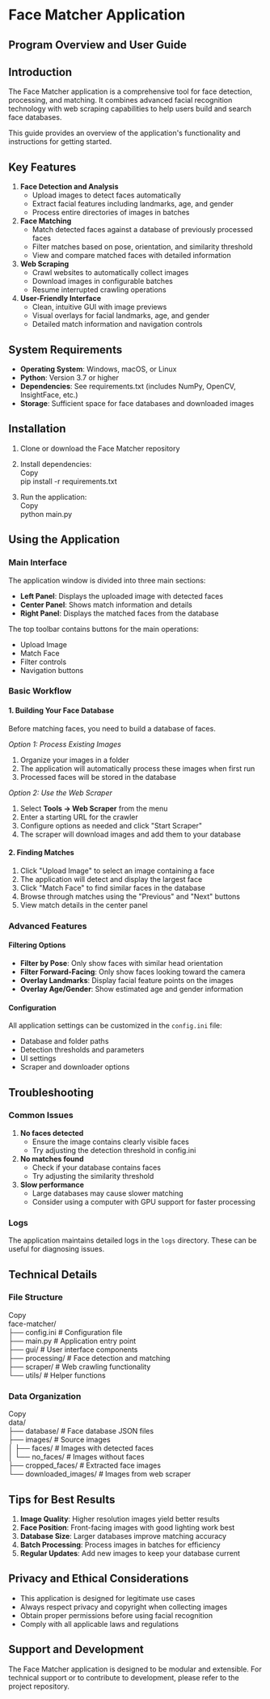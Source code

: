 # **Face Matcher Application**

## **Program Overview and User Guide**

## **Introduction**

The Face Matcher application is a comprehensive tool for face detection, processing, and matching. It combines advanced facial recognition technology with web scraping capabilities to help users build and search face databases.

This guide provides an overview of the application's functionality and instructions for getting started.

## **Key Features**

1. **Face Detection and Analysis**  
   * Upload images to detect faces automatically  
   * Extract facial features including landmarks, age, and gender  
   * Process entire directories of images in batches  
2. **Face Matching**  
   * Match detected faces against a database of previously processed faces  
   * Filter matches based on pose, orientation, and similarity threshold  
   * View and compare matched faces with detailed information  
3. **Web Scraping**  
   * Crawl websites to automatically collect images  
   * Download images in configurable batches  
   * Resume interrupted crawling operations  
4. **User-Friendly Interface**  
   * Clean, intuitive GUI with image previews  
   * Visual overlays for facial landmarks, age, and gender  
   * Detailed match information and navigation controls

## **System Requirements**

* **Operating System**: Windows, macOS, or Linux  
* **Python**: Version 3.7 or higher  
* **Dependencies**: See requirements.txt (includes NumPy, OpenCV, InsightFace, etc.)  
* **Storage**: Sufficient space for face databases and downloaded images

## **Installation**

1. Clone or download the Face Matcher repository  
2. Install dependencies:  
    Copy  
   pip install \-r requirements.txt

3. Run the application:  
    Copy  
   python main.py

## **Using the Application**

### **Main Interface**

The application window is divided into three main sections:

* **Left Panel**: Displays the uploaded image with detected faces  
* **Center Panel**: Shows match information and details  
* **Right Panel**: Displays the matched faces from the database

The top toolbar contains buttons for the main operations:

* Upload Image  
* Match Face  
* Filter controls  
* Navigation buttons

### **Basic Workflow**

#### **1\. Building Your Face Database**

Before matching faces, you need to build a database of faces.

*Option 1: Process Existing Images*

1. Organize your images in a folder  
2. The application will automatically process these images when first run  
3. Processed faces will be stored in the database

*Option 2: Use the Web Scraper*

1. Select **Tools → Web Scraper** from the menu  
2. Enter a starting URL for the crawler  
3. Configure options as needed and click "Start Scraper"  
4. The scraper will download images and add them to your database

#### **2\. Finding Matches**

1. Click "Upload Image" to select an image containing a face  
2. The application will detect and display the largest face  
3. Click "Match Face" to find similar faces in the database  
4. Browse through matches using the "Previous" and "Next" buttons  
5. View match details in the center panel

### **Advanced Features**

#### **Filtering Options**

* **Filter by Pose**: Only show faces with similar head orientation  
* **Filter Forward-Facing**: Only show faces looking toward the camera  
* **Overlay Landmarks**: Display facial feature points on the images  
* **Overlay Age/Gender**: Show estimated age and gender information

#### **Configuration**

All application settings can be customized in the `config.ini` file:

* Database and folder paths  
* Detection thresholds and parameters  
* UI settings  
* Scraper and downloader options

## **Troubleshooting**

### **Common Issues**

1. **No faces detected**  
   * Ensure the image contains clearly visible faces  
   * Try adjusting the detection threshold in config.ini  
2. **No matches found**  
   * Check if your database contains faces  
   * Try adjusting the similarity threshold  
3. **Slow performance**  
   * Large databases may cause slower matching  
   * Consider using a computer with GPU support for faster processing

### **Logs**

The application maintains detailed logs in the `logs` directory. These can be useful for diagnosing issues.

## **Technical Details**

### **File Structure**

Copy  
face-matcher/  
├── config.ini                 \# Configuration file  
├── main.py                    \# Application entry point  
├── gui/                       \# User interface components  
├── processing/                \# Face detection and matching  
├── scraper/                   \# Web crawling functionality  
└── utils/                     \# Helper functions

### **Data Organization**

Copy  
data/  
├── database/                  \# Face database JSON files  
├── images/                    \# Source images  
│   ├── faces/                 \# Images with detected faces  
│   └── no\_faces/              \# Images without faces  
├── cropped\_faces/             \# Extracted face images  
└── downloaded\_images/         \# Images from web scraper

## **Tips for Best Results**

1. **Image Quality**: Higher resolution images yield better results  
2. **Face Position**: Front-facing images with good lighting work best  
3. **Database Size**: Larger databases improve matching accuracy  
4. **Batch Processing**: Process images in batches for efficiency  
5. **Regular Updates**: Add new images to keep your database current

## **Privacy and Ethical Considerations**

* This application is designed for legitimate use cases  
* Always respect privacy and copyright when collecting images  
* Obtain proper permissions before using facial recognition  
* Comply with all applicable laws and regulations

## **Support and Development**

The Face Matcher application is designed to be modular and extensible. For technical support or to contribute to development, please refer to the project repository.

